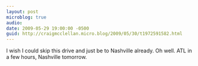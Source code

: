 ```yaml
---
layout: post
microblog: true
audio: 
date: 2009-05-29 19:00:00 -0500
guid: http://craigmcclellan.micro.blog/2009/05/30/t1972591582.html
---
```

I wish I could skip this drive and just be to Nashville already. Oh well. ATL in a few hours, Nashville tomorrow.
